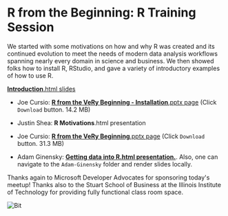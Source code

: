 # R from the Beginning: R Training Session

We started with some motivations on how and why R was created and its continued evolution to meet the needs of modern data analysis workflows spanning nearly every domain in science and business. We then showed folks how to install R, RStudio, and gave a variety of introductory examples of how to use R.

[**Introduction**.html slides](https://htmlpreview.github.io/?https://github.com/Chicago-R-User-Group/2018-n4-R-from-the-Beginning/blob/master/intro-slides.html#1)

- Joe Cursio: [**R from the VeRy Beginning - Installation**.pptx page](https://github.com/Chicago-R-User-Group/2018-n4-R-from-the-Beginning/blob/master/Joe-Cursio/R-from-the-VeRy-Beginning--Installation.pptx) (Click `Download` button. 14.2 MB)

- Justin Shea: **R Motivations**.html presentation

- Joe Cursio: [**R from the VeRy Beginning**.pptx page](https://github.com/Chicago-R-User-Group/2018-n4-R-from-the-Beginning/blob/master/Joe-Cursio/R-from-the-VeRy-Beginning--Introduction.pptx) (Click `Download` button. 31.3 MB)

- Adam Ginensky: [**Getting data into R.html presentation.**](https://htmlpreview.github.io/?https://github.com/Chicago-R-User-Group/2018-n4-R-from-the-Beginning/blob/master/Adam-Ginensky/Data_Into_R_ap14.html). Also, one can navigate to the `Adam-Ginensky` folder and render slides locally.

Thanks again to Microsoft Developer Advocates for sponsoring today's meetup! Thanks also to the Stuart School of Business at the Illinois Institute of Technology for providing fully functional class room space.

![Bit](https://github.com/Chicago-R-User-Group/2018-n4-R-from-the-Beginning/blob/master/images/BitDevAdvocate.png)
